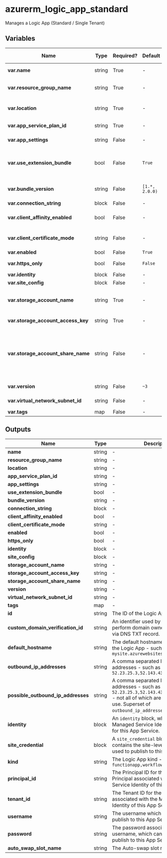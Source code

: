 # azurerm_logic_app_standard

Manages a Logic App (Standard / Single Tenant)

## Variables

| Name | Type | Required? | Default  | possible values | Description |
| ---- | ---- | --------- | -------- | ----------- | ----------- |
| **var.name** | string | True | -  |  -  | Specifies the name of the Logic App Changing this forces a new resource to be created. | 
| **var.resource_group_name** | string | True | -  |  -  | The name of the resource group in which to create the Logic App. Changing this forces a new resource to be created. | 
| **var.location** | string | True | -  |  -  | Specifies the supported Azure location where the resource exists. Changing this forces a new resource to be created. | 
| **var.app_service_plan_id** | string | True | -  |  -  | The ID of the App Service Plan within which to create this Logic App | 
| **var.app_settings** | string | False | -  |  -  | A map of key-value pairs for [App Settings](https://docs.microsoft.com/azure/azure-functions/functions-app-settings) and custom values. | 
| **var.use_extension_bundle** | bool | False | `True`  |  -  | Should the logic app use the bundled extension package? If true, then application settings for `AzureFunctionsJobHost__extensionBundle__id` and `AzureFunctionsJobHost__extensionBundle__version` will be created. Defaults to `true`. | 
| **var.bundle_version** | string | False | `[1.*, 2.0.0)`  |  -  | If `use_extension_bundle` then controls the allowed range for bundle versions. Defaults to `[1.*, 2.0.0)`. | 
| **var.connection_string** | block | False | -  |  -  | An `connection_string` block. | 
| **var.client_affinity_enabled** | bool | False | -  |  -  | Should the Logic App send session affinity cookies, which route client requests in the same session to the same instance? | 
| **var.client_certificate_mode** | string | False | -  |  `Required`, `Optional`  | The mode of the Logic App's client certificates requirement for incoming requests. Possible values are `Required` and `Optional`. | 
| **var.enabled** | bool | False | `True`  |  -  | Is the Logic App enabled? Defaults to `true`. | 
| **var.https_only** | bool | False | `False`  |  -  | Can the Logic App only be accessed via HTTPS? Defaults to `false`. | 
| **var.identity** | block | False | -  |  -  | An `identity` block. | 
| **var.site_config** | block | False | -  |  -  | A `site_config` object as defined below. | 
| **var.storage_account_name** | string | True | -  |  -  | The backend storage account name which will be used by this Logic App (e.g. for Stateful workflows data). Changing this forces a new resource to be created. | 
| **var.storage_account_access_key** | string | True | -  |  -  | The access key which will be used to access the backend storage account for the Logic App | 
| **var.storage_account_share_name** | string | False | -  |  -  | The name of the share used by the logic app, if you want to use a custom name. This corresponds to the WEBSITE_CONTENTSHARE appsetting, which this resource will create for you. If you don't specify a name, then this resource will generate a dynamic name. This setting is useful if you want to provision a storage account and create a share using azurerm_storage_share | 
| **var.version** | string | False | `~3`  |  -  | The runtime version associated with the Logic App. Defaults to `~3`. | 
| **var.virtual_network_subnet_id** | string | False | -  |  -  | The subnet id which will be used by this resource for [regional virtual network integration](https://docs.microsoft.com/en-us/azure/app-service/overview-vnet-integration#regional-virtual-network-integration). | 
| **var.tags** | map | False | -  |  -  | A mapping of tags to assign to the resource. | 



## Outputs

| Name | Type | Description |
| ---- | ---- | --------- | 
| **name** | string  | - | 
| **resource_group_name** | string  | - | 
| **location** | string  | - | 
| **app_service_plan_id** | string  | - | 
| **app_settings** | string  | - | 
| **use_extension_bundle** | bool  | - | 
| **bundle_version** | string  | - | 
| **connection_string** | block  | - | 
| **client_affinity_enabled** | bool  | - | 
| **client_certificate_mode** | string  | - | 
| **enabled** | bool  | - | 
| **https_only** | bool  | - | 
| **identity** | block  | - | 
| **site_config** | block  | - | 
| **storage_account_name** | string  | - | 
| **storage_account_access_key** | string  | - | 
| **storage_account_share_name** | string  | - | 
| **version** | string  | - | 
| **virtual_network_subnet_id** | string  | - | 
| **tags** | map  | - | 
| **id** | string  | The ID of the Logic App | 
| **custom_domain_verification_id** | string  | An identifier used by App Service to perform domain ownership verification via DNS TXT record. | 
| **default_hostname** | string  | The default hostname associated with the Logic App - such as `mysite.azurewebsites.net` | 
| **outbound_ip_addresses** | string  | A comma separated list of outbound IP addresses - such as `52.23.25.3,52.143.43.12` | 
| **possible_outbound_ip_addresses** | string  | A comma separated list of outbound IP addresses - such as `52.23.25.3,52.143.43.12,52.143.43.17` - not all of which are necessarily in use. Superset of `outbound_ip_addresses`. | 
| **identity** | block  | An `identity` block, which contains the Managed Service Identity information for this App Service. | 
| **site_credential** | block  | A `site_credential` block, which contains the site-level credentials used to publish to this App Service. | 
| **kind** | string  | The Logic App kind - will be `functionapp,workflowapp` | 
| **principal_id** | string  | The Principal ID for the Service Principal associated with the Managed Service Identity of this App Service. | 
| **tenant_id** | string  | The Tenant ID for the Service Principal associated with the Managed Service Identity of this App Service. | 
| **username** | string  | The username which can be used to publish to this App Service | 
| **password** | string  | The password associated with the username, which can be used to publish to this App Service. | 
| **auto_swap_slot_name** | string  | The Auto-swap slot name. | 